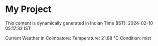 # My Project

This content is dynamically generated in Indian Time (IST): 2024-02-10 05:17:32 IST


Current Weather in Coimbatore:
Temperature: 21.88 °C
Condition: mist
